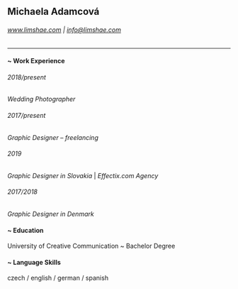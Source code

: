 ## Michaela Adamcová
###### www.limshae.com | info@limshae.com

----

#### ~ Work Experience

###### 2018/present
*Wedding Photographer*

###### 2017/present
*Graphic Designer – freelancing*

###### 2019
*Graphic Designer in Slovakia* | *Effectix.com Agency*

###### 2017/2018
*Graphic Designer in Denmark*

#### ~ Education
University of Creative Communication
~ Bachelor Degree

#### ~ Language Skills
czech / english / german / spanish
